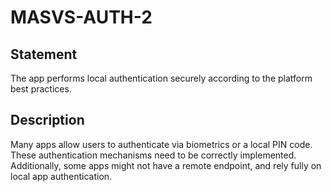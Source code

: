 # MASVS-AUTH-2

## Statement

The app performs local authentication securely according to the platform best practices.

## Description

Many apps allow users to authenticate via biometrics or a local PIN code. These authentication mechanisms need to be correctly implemented. Additionally, some apps might not have a remote endpoint, and rely fully on local app authentication.
